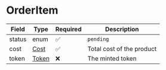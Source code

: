 # OrderItem

| Field  | Type              | Required | Description               |
| ------ | ----------------- | -------- | ------------------------- |
| status | enum              | ✅        | `pending`                 |
| cost   | [Cost](cost.md)   | ✅        | Total cost of the product |
| token  | [Token](token.md) | ❌        | The minted token          |
